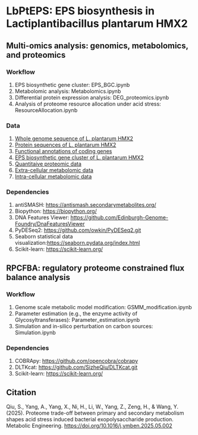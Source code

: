 # LbPtEPS: EPS biosynthesis in Lactiplantibacillus plantarum HMX2
## Multi-omics analysis: genomics, metabolomics, and proteomics
### Workflow
1. EPS biosynthetic gene cluster: EPS_BGC.ipynb
2. Metabolomic analysis: Metabolomics.ipynb
3. Differential protein expression analysis: DEG_proteomics.ipynb
4. Analysis of proteome resource allocation under acid stress: ResourceAllocation.ipynb
### Data
1. [Whole genome sequence of L. plantarum HMX2](https://github.com/SizheQiu/LbPtEPS/blob/main/data/Genome_HMX2/genome_hmx2.fa)
2. [Protein sequences of L. plantarum HMX2](https://github.com/SizheQiu/LbPtEPS/blob/main/data/Genome_HMX2/protein_hmx2.fa)
3. [Functional annotations of coding genes](https://github.com/SizheQiu/LbPtEPS/blob/main/data/Genome_HMX2/hmx2_annotation.csv)
4. [EPS biosynthetic gene cluster of L. plantarum HMX2](https://github.com/SizheQiu/LbPtEPS/blob/main/data/Genome_HMX2/BGC_EPS.gbk)
5. [Quantitaive proteomic data](https://github.com/SizheQiu/LbPtEPS/blob/main/data/Proteomics/Proteomics_B.xlsx)
6. [Extra-cellular metabolomic data](https://github.com/SizheQiu/LbPtEPS/blob/main/data/Exp_data/Metabolomics_mM.csv)
7. [Intra-cellular metabolomic data](https://github.com/SizheQiu/LbPtEPS/blob/main/data/Exp_data/IntraMetabolomics.csv)
### Dependencies
1. antiSMASH: https://antismash.secondarymetabolites.org/
2. Biopython: https://biopython.org/
3. DNA Features Viewer: https://github.com/Edinburgh-Genome-Foundry/DnaFeaturesViewer
4. PyDESeq2: https://github.com/owkin/PyDESeq2.git
5. Seaborn statistical data visualization:https://seaborn.pydata.org/index.html
6. Scikit-learn: https://scikit-learn.org/

## RPCFBA: regulatory proteome constrained flux balance analysis
### Workflow
1. Genome scale metabolic model modification: GSMM_modification.ipynb
2. Parameter estimation (e.g., the enzyme activity of Glycosyltransferases): Parameter_estimation.ipynb
3. Simulation and in-silico perturbation on carbon sources: Simulation.ipynb
### Dependencies
1. COBRApy: https://github.com/opencobra/cobrapy
2. DLTKcat: https://github.com/SizheQiu/DLTKcat.git
3. Scikit-learn: https://scikit-learn.org/
## Citation
Qiu, S., Yang, A., Yang, X., Ni, H., Li, W., Yang, Z., Zeng, H., & Wang, Y. (2025). Proteome trade-off between primary and secondary metabolism shapes acid stress induced bacterial exopolysaccharide production. Metabolic Engineering. https://doi.org/10.1016/j.ymben.2025.05.002 

